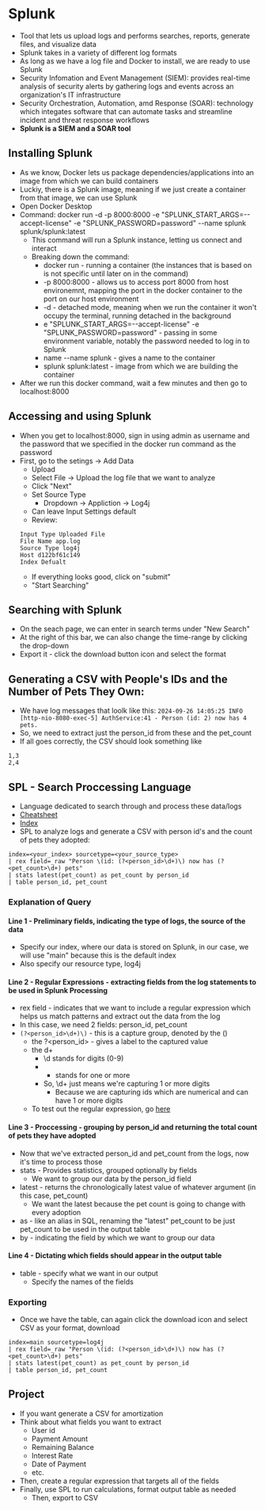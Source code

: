 # Splunk
- Tool that lets us upload logs and performs searches, reports, generate files, and visualize data
- Splunk takes in a variety of different log formats
- As long as we have a log file and Docker to install, we are ready to use Splunk
- Security Infomation and Event Management (SIEM): provides real-time analysis of security alerts by gathering logs and events across an organization's IT infrastructure
- Security Orchestration, Automation, amd Response (SOAR): technology which integates software that can automate tasks and streamline incident and threat response workflows
- **Splunk is a SIEM and a SOAR tool**


## Installing Splunk
- As we know, Docker lets us package dependencies/applications into an image from which we can build containers
- Luckiy, there is a Splunk image, meaning if we just create a container from that image, we can use Splunk
- Open Docker Desktop
- Command: docker run -d -p 8000:8000 -e "SPLUNK_START_ARGS=--accept-license" -e "SPLUNK_PASSWORD=password" --name splunk splunk/splunk:latest
    - This command will run a Splunk instance, letting us connect and interact
    - Breaking down the command:
        - docker run - running a container (the instances that is based on is not specific until later on in the command) 
        - -p 8000:8000 - allows us to access port 8000 from host environemnt, mapping the port in the docker container to the port on our host environment
        - -d - detached mode, meaning when we run the container it won't occupy the terminal, running detached in the background
        - e "SPLUNK_START_ARGS=--accept-license" -e "SPLUNK_PASSWORD=password" - passing in some environment variable, notably the password needed to log in to Splunk
        - name --name splunk - gives a name to the container
        - splunk splunk:latest - image from which we are building the container
- After we run this docker command, wait a few minutes and then go to localhost:8000

## Accessing and using Splunk
- When you get to localhost:8000, sign in using admin as username and the password that we specified in the docker run command as the password
- First, go to the setings -> Add Data
    - Upload
    - Select File -> Upload the log file that we want to analyze
    - Click "Next" 
    - Set Source Type
        - Dropdown -> Appliction -> Log4j
    - Can leave Input Settings default
    - Review:
    ```
    Input Type Uploaded File
    File Name app.log
    Source Type log4j
    Host d122bf61c149
    Index Defualt
    ``` 
    - If everything looks good, click on "submit"
    - "Start Searching"

## Searching with Splunk
- On the seach page, we can enter in search terms under "New Search"
- At the right of this bar, we can also change the time-range by clicking the drop-down
- Export it - click the download button icon and select the format

## Generating a CSV with People's IDs and the Number of Pets They Own:
- We have log messages that loolk like this: ```2024-09-26 14:05:25 INFO [http-nio-8080-exec-5] AuthService:41 - Person (id: 2) now has 4 pets.```
- So, we need to extract just the person_id from these and the pet_count
- If all goes correctly, the CSV should look something like
```csv
1,3
2,4
```

## SPL - Search Proccessing Language
- Language dedicated to search through and process these data/logs
- [Cheatsheet](https://www.splunk.com/en_us/blog/learn/splunk-cheat-sheet-query-spl-regex-commands.html)
- [Index](https://docs.splunk.com/Splexicon:Index)
- SPL to analyze logs and generate a CSV with person id's and the count of pets they adopted:
```
index=<your_index> sourcetype=<your_source_type>
| rex field=_raw "Person \(id: (?<person_id>\d+)\) now has (?<pet_count>\d+) pets"
| stats latest(pet_count) as pet_count by person_id
| table person_id, pet_count
```

### Explanation of Query
#### Line 1 - Preliminary fields, indicating the type of logs, the source of the data
- Specify our index, where our data is stored on Splunk, in our case, we will use "main" because this is the default index
- Also specify our resource type, log4j
#### Line 2 - Regular Expressions - extracting fields from the log statements to be used in Splunk Processing
- rex field - indicates that we want to include a regular expression which helps us match patterns and extract out the data from the log
- In this case, we need 2 fields: person_id, pet_count
- ```(?<person_id>\d+)\)``` - this is a capture group, denoted by the ()
    - the ?<person_id> - gives a label to the captured value
    - the d+
        - \d stands for digits (0-9)
        - + stands for one or more
        - So, \d+ just means we're capturing 1 or more digits
            - Because we are capturing ids which are numerical and can have 1 or more digits
    - To test out the regular expression, go [here](https://regexr.com/)
#### Line 3 - Proccessing - grouping by person_id and returning the total count of pets they have adopted
- Now that we've extracted person_id and pet_count from the logs, now it's time to process those
- stats - Provides statistics, grouped optionally by fields
    - We want to group our data by the person_id field
- latest - returns the chronologically latest value of whatever argument (in this case, pet_count)
    - We want the latest because the pet count is going to change with every adoption
- as - like an alias in SQL, renaming the "latest" pet_count to be just pet_count to be used in the output table
- by - indicating the field by which we want to group our data
#### Line 4 - Dictating which fields should appear in the output table
- table - specify what we want in our output
    - Specify the names of the fields

### Exporting
- Once we have the table, can again click the download icon and select CSV as your format, download

```
index=main sourcetype=log4j
| rex field=_raw "Person \(id: (?<person_id>\d+)\) now has (?<pet_count>\d+) pets"
| stats latest(pet_count) as pet_count by person_id
| table person_id, pet_count
```

## Project
- If you want generate a CSV for amortization
- Think about what fields you want to extract
    - User id
    - Payment Amount
    - Remaining Balance
    - Interest Rate
    - Date of Payment
    - etc.
- Then, create a regular expression that targets all of the fields
- Finally, use SPL to run calculations, format output table as needed
    - Then, export to CSV